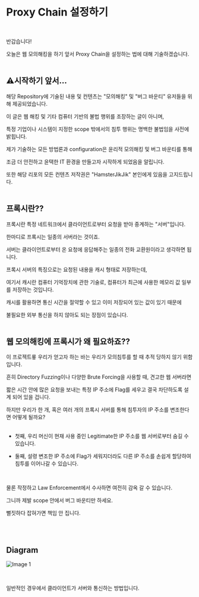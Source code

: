 # Proxy Chain 설정하기

<br/>

반갑습니다! <br/>

오늘은 웹 모의해킹을 하기 앞서 Proxy Chain을 설정하는 법에 대해 기술하겠습니다. <br/><br/>

## ⚠️시작하기 앞서...

해당 Repository에 기술된 내용 및 컨텐츠는 "모의해킹" 및 "버그 바운티" 유저들을 위해 제공되었습니다.<br/>

이 글은 웹 해킹 및 기타 컴퓨터 기반의 불법 행위를 조장하는 글이 아니며, <br/>

특정 기업이나 시스템이 지정한 scope 밖에서의 침투 행위는 명백한 불법임을 사전에 밝힙니다.<br/>

제가 기술하는 모든 방법론과 configuration은 윤리적 모의해킹 및 버그 바운티를 통해 <br/>

조금 더 안전하고 윤택한 IT 환경을 만들고자 시작하게 되었음을 알립니다. <br/>

또한 해당 리포의 모든 컨텐츠 저작권은 "HamsterJikJik" 본인에게 있음을 고지드립니다.<br/><br/>


## 프록시란??

프록시란 특정 네트워크에서 클라이언트로부터 요청을 받아 중계하는 "서버"입니다. <br/>

한마디로 프록시는 일종의 서버라는 것이죠. <br/>

서버는 클라이언트로부터 온 요청에 응답해주는 일종의 전화 교환원이라고 생각하면 됩니다. <br/>

프록시 서버의 특징으로는 요청된 내용을 캐시 형태로 저장하는데, <br/>

여기서 캐시란 컴퓨터 기억장치에 관한 기술로, 컴퓨터가 최근에 사용한 메모리 값 일부를 저장하는 것입니다. <br/>

캐시를 활용하면 통신 시간을 절약할 수 있고 이미 저장되어 있는 값이 있기 때문에 <br/>

불필요한 외부 통신을 하지 않아도 되는 장점이 있습니다. <br/><br/>


## 웹 모의해킹에 프록시가 왜 필요하죠??

이 프로젝트롷 우리가 얻고자 하는 바는 우리가 모의침투를 할 때 추적 당하지 않기 위함입니다. <br/>

흔히 Directory Fuzzing이나 다양한 Brute Forcing을 사용할 때, 견고한 웹 서버라면<br/>

짧은 시간 안에 많은 요청을 보내는 특정 IP 주소에 Flag를 세우고 결국 차단하도록 설계 되어 있을 겁니다. <br/>

하지만 우리가 한 개, 혹은 여러 개의 프록시 서버를 통해 침투자의 IP 주소를 변조한다면 어떻게 될까요? <br/><br/>

- 첫째, 우리 머신이 현재 사용 중인 Legitimate한 IP 주소를 웹 서버로부터 숨길 수 있습니다.

- 둘째, 설령 변조한 IP 주소에 Flag가 세워지더라도 다른 IP 주소를 손쉽게 할당하여 침투를 이어나갈 수 있습니다.

<br/>

물론 작정하고 Law Enforcement에서 수사하면 여전히 감옥 갈 수 있습니다. <br/>

그니까 제발 scope 안에서 버그 바운티만 하세요. <br/>

뻘짓하다 잡혀가면 책임 안 집니다. <br/>

<br/>
<br/>

## Diagram

![Image 1](https://github.com/HamsterJikJik/ProxyChain/assets/97205557/c6e478af-e6fd-4888-b364-8b7dae812cab?raw=true)

<br/>

일반적인 경우에서 클라이언트가 서버와 통신하는 방법입니다.


















